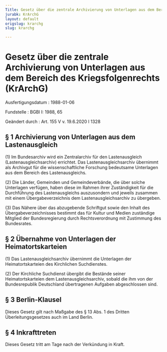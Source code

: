 ```yaml
---
Title: Gesetz über die zentrale Archivierung von Unterlagen aus dem Bereich des Kriegsfolgenrechts
jurabk: KrArchG
layout: default
origslug: krarchg
slug: krarchg

---
```


# Gesetz über die zentrale Archivierung von Unterlagen aus dem Bereich des Kriegsfolgenrechts (KrArchG)

Ausfertigungsdatum
:   1988-01-06

Fundstelle
:   BGBl I: 1988, 65

Geändert durch
:   Art. 155 V v. 19.6.2020 I 1328



## § 1 Archivierung von Unterlagen aus dem Lastenausgleich

(1) Im Bundesarchiv wird ein Zentralarchiv für den Lastenausgleich (Lastenausgleichsarchiv) errichtet. Das Lastenausgleichsarchiv übernimmt als Archivgut für die wissenschaftliche Forschung bedeutsame Unterlagen aus dem Bereich des Lastenausgleichs.

(2) Die Länder, Gemeinden und Gemeindeverbände, die über solche Unterlagen verfügen, haben diese im Rahmen ihrer Zuständigkeit für die Durchführung des Lastenausgleichs auszusondern und jeweils zusammen mit einem Übergabeverzeichnis dem Lastenausgleichsarchiv zu übergeben.

(3) Das Nähere über das abzugebende Schriftgut sowie den Inhalt des Übergabeverzeichnisses bestimmt das für Kultur und Medien zuständige Mitglied der Bundesregierung durch Rechtsverordnung mit Zustimmung des Bundesrates.


## § 2 Übernahme von Unterlagen der Heimatortskarteien

(1) Das Lastenausgleichsarchiv übernimmt die Unterlagen der Heimatortskarteien des Kirchlichen Suchdienstes.

(2) Der Kirchliche Suchdienst übergibt die Bestände seiner Heimatortskarteien dem Lastenausgleichsarchiv, sobald die ihm von der Bundesrepublik Deutschland übertragenen Aufgaben abgeschlossen sind.


## § 3 Berlin-Klausel

Dieses Gesetz gilt nach Maßgabe des § 13 Abs. 1 des Dritten Überleitungsgesetzes auch im Land Berlin.


## § 4 Inkrafttreten

Dieses Gesetz tritt am Tage nach der Verkündung in Kraft.


